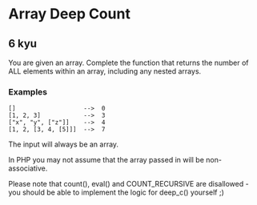 # Array Deep Count
## 6 kyu

You are given an array. Complete the function that returns the number of ALL elements within an array, including any nested arrays.

### Examples
```
[]                   -->  0
[1, 2, 3]            -->  3
["x", "y", ["z"]]    -->  4
[1, 2, [3, 4, [5]]]  -->  7
```
The input will always be an array.

In PHP you may not assume that the array passed in will be non-associative.

Please note that count(), eval() and COUNT_RECURSIVE are disallowed - you should be able to implement the logic for deep_c() yourself ;)
